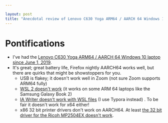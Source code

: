 ```yaml
---

layout: post
title: "Anecdotal review of Lenovo C630 Yoga ARM64 / AARCH 64 Windows 10 laptop: great except for WSL2 not working, USB not working with Zoom"
---
```


# Pontifications

* I've had the [Lenovo C630 Yoga ARM64 / AARCH 64 Windows 10 laptop since June 1, 2019](http://rolandtanglao.com/2019/05/30/p1-hello-world-from-arm64-windows-lenovo-c630-yoga/).
* It's great; great battery life, Firefox nightly AARCH64 works well, but there are quirks that might be showstoppers for you.
  * USB is flakey; it doesn't work well in Zoom (not sure Zoom supports ARM64 fully)
  * [WSL 2 doesn't work](http://rolandtanglao.com/2019/09/15/p3-wsl2-does-not-work-on-arm64-because-you-cannot-enable-the-hypervisor-in-the-bios/) (it works on some ARM 64 laptops like the Samsung Galaxy Book 2)
  * [IA Writer doesn't work with WSL files](http://rolandtanglao.com/2019/07/08/p1-ia-writer-01july2019-build-still-hangs-when-opening-wsl-files/) (I use Typora  instead) . To be fair it doesn't work for x64 either!
  * x86 32 bit printer drivers don't work on AARCH64. At least [the 32 bit driver for the Ricoh MP2504EX doesn't work](https://twitter.com/rtanglao/status/1182381981251686400).

